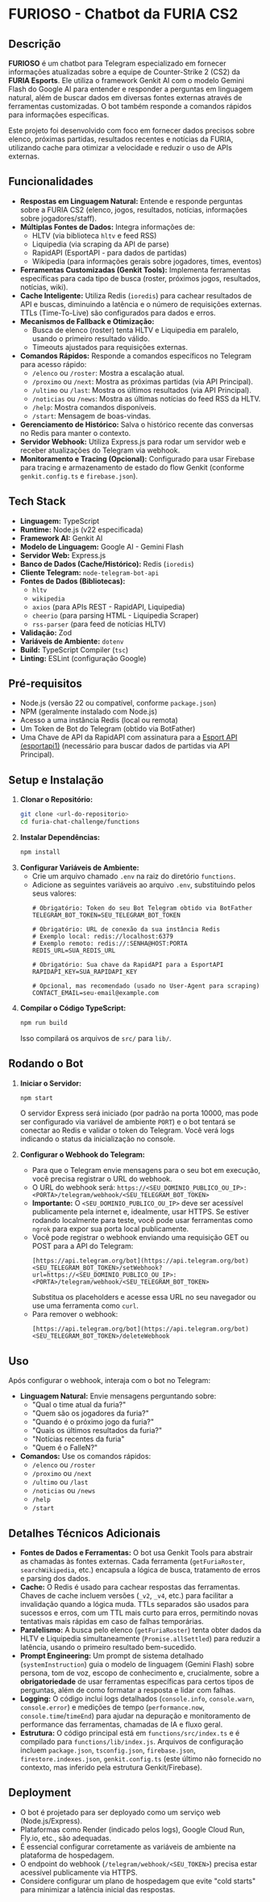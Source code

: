 # FURIOSO - Chatbot da FURIA CS2

## Descrição

**FURIOSO** é um chatbot para Telegram especializado em fornecer informações atualizadas sobre a equipe de Counter-Strike 2 (CS2) da **FURIA Esports**. Ele utiliza o framework Genkit AI com o modelo Gemini Flash do Google AI para entender e responder a perguntas em linguagem natural, além de buscar dados em diversas fontes externas através de ferramentas customizadas. O bot também responde a comandos rápidos para informações específicas.

Este projeto foi desenvolvido com foco em fornecer dados precisos sobre elenco, próximas partidas, resultados recentes e notícias da FURIA, utilizando cache para otimizar a velocidade e reduzir o uso de APIs externas.

## Funcionalidades

* **Respostas em Linguagem Natural:** Entende e responde perguntas sobre a FURIA CS2 (elenco, jogos, resultados, notícias, informações sobre jogadores/staff).
* **Múltiplas Fontes de Dados:** Integra informações de:
    * HLTV (via biblioteca `hltv` e feed RSS)
    * Liquipedia (via scraping da API de parse)
    * RapidAPI (EsportAPI - para dados de partidas)
    * Wikipedia (para informações gerais sobre jogadores, times, eventos)
* **Ferramentas Customizadas (Genkit Tools):** Implementa ferramentas específicas para cada tipo de busca (roster, próximos jogos, resultados, notícias, wiki).
* **Cache Inteligente:** Utiliza Redis (`ioredis`) para cachear resultados de API e buscas, diminuindo a latência e o número de requisições externas. TTLs (Time-To-Live) são configurados para dados e erros.
* **Mecanismos de Fallback e Otimização:**
    * Busca de elenco (roster) tenta HLTV e Liquipedia em paralelo, usando o primeiro resultado válido.
    * Timeouts ajustados para requisições externas.
* **Comandos Rápidos:** Responde a comandos específicos no Telegram para acesso rápido:
    * `/elenco` ou `/roster`: Mostra a escalação atual.
    * `/proximo` ou `/next`: Mostra as próximas partidas (via API Principal).
    * `/ultimo` ou `/last`: Mostra os últimos resultados (via API Principal).
    * `/noticias` ou `/news`: Mostra as últimas notícias do feed RSS da HLTV.
    * `/help`: Mostra comandos disponíveis.
    * `/start`: Mensagem de boas-vindas.
* **Gerenciamento de Histórico:** Salva o histórico recente das conversas no Redis para manter o contexto.
* **Servidor Webhook:** Utiliza Express.js para rodar um servidor web e receber atualizações do Telegram via webhook.
* **Monitoramento e Tracing (Opcional):** Configurado para usar Firebase para tracing e armazenamento de estado do flow Genkit (conforme `genkit.config.ts` e `firebase.json`).

## Tech Stack

* **Linguagem:** TypeScript
* **Runtime:** Node.js (v22 especificada)
* **Framework AI:** Genkit AI
* **Modelo de Linguagem:** Google AI - Gemini Flash
* **Servidor Web:** Express.js
* **Banco de Dados (Cache/Histórico):** Redis (`ioredis`)
* **Cliente Telegram:** `node-telegram-bot-api`
* **Fontes de Dados (Bibliotecas):**
    * `hltv`
    * `wikipedia`
    * `axios` (para APIs REST - RapidAPI, Liquipedia)
    * `cheerio` (para parsing HTML - Liquipedia Scraper)
    * `rss-parser` (para feed de notícias HLTV)
* **Validação:** Zod
* **Variáveis de Ambiente:** `dotenv`
* **Build:** TypeScript Compiler (`tsc`)
* **Linting:** ESLint (configuração Google)

## Pré-requisitos

* Node.js (versão 22 ou compatível, conforme `package.json`)
* NPM (geralmente instalado com Node.js)
* Acesso a uma instância Redis (local ou remota)
* Um Token de Bot do Telegram (obtido via BotFather)
* Uma Chave de API da RapidAPI com assinatura para a [Esport API (esportapi1)](https://rapidapi.com/spi3010/api/esportapi1) (necessário para buscar dados de partidas via API Principal).

## Setup e Instalação

1.  **Clonar o Repositório:**
    ```bash
    git clone <url-do-repositorio>
    cd furia-chat-challenge/functions
    ```
2.  **Instalar Dependências:**
    ```bash
    npm install
    ```
3.  **Configurar Variáveis de Ambiente:**
    * Crie um arquivo chamado `.env` na raiz do diretório `functions`.
    * Adicione as seguintes variáveis ao arquivo `.env`, substituindo pelos seus valores:
        ```dotenv
        # Obrigatório: Token do seu Bot Telegram obtido via BotFather
        TELEGRAM_BOT_TOKEN=SEU_TELEGRAM_BOT_TOKEN

        # Obrigatório: URL de conexão da sua instância Redis
        # Exemplo local: redis://localhost:6379
        # Exemplo remoto: redis://:SENHA@HOST:PORTA
        REDIS_URL=SUA_REDIS_URL

        # Obrigatório: Sua chave da RapidAPI para a EsportAPI
        RAPIDAPI_KEY=SUA_RAPIDAPI_KEY

        # Opcional, mas recomendado (usado no User-Agent para scraping)
        CONTACT_EMAIL=seu-email@example.com
        ```
4.  **Compilar o Código TypeScript:**
    ```bash
    npm run build
    ```
    Isso compilará os arquivos de `src/` para `lib/`.

## Rodando o Bot

1.  **Iniciar o Servidor:**
    ```bash
    npm start
    ```
    O servidor Express será iniciado (por padrão na porta 10000, mas pode ser configurado via variável de ambiente `PORT`) e o bot tentará se conectar ao Redis e validar o token do Telegram. Você verá logs indicando o status da inicialização no console.

2.  **Configurar o Webhook do Telegram:**
    * Para que o Telegram envie mensagens para o seu bot em execução, você precisa registrar o URL do webhook.
    * O URL do webhook será: `https://<SEU_DOMINIO_PUBLICO_OU_IP>:<PORTA>/telegram/webhook/<SEU_TELEGRAM_BOT_TOKEN>`
    * **Importante:** O `<SEU_DOMINIO_PUBLICO_OU_IP>` deve ser acessível publicamente pela internet e, idealmente, usar HTTPS. Se estiver rodando localmente para teste, você pode usar ferramentas como `ngrok` para expor sua porta local publicamente.
    * Você pode registrar o webhook enviando uma requisição GET ou POST para a API do Telegram:
        ```
        [https://api.telegram.org/bot](https://api.telegram.org/bot)<SEU_TELEGRAM_BOT_TOKEN>/setWebhook?url=https://<SEU_DOMINIO_PUBLICO_OU_IP>:<PORTA>/telegram/webhook/<SEU_TELEGRAM_BOT_TOKEN>
        ```
        Substitua os placeholders e acesse essa URL no seu navegador ou use uma ferramenta como `curl`.
    * Para remover o webhook:
        ```
        [https://api.telegram.org/bot](https://api.telegram.org/bot)<SEU_TELEGRAM_BOT_TOKEN>/deleteWebhook
        ```

## Uso

Após configurar o webhook, interaja com o bot no Telegram:

* **Linguagem Natural:** Envie mensagens perguntando sobre:
    * "Qual o time atual da furia?"
    * "Quem são os jogadores da furia?"
    * "Quando é o próximo jogo da furia?"
    * "Quais os últimos resultados da furia?"
    * "Notícias recentes da furia"
    * "Quem é o FalleN?"
* **Comandos:** Use os comandos rápidos:
    * `/elenco` ou `/roster`
    * `/proximo` ou `/next`
    * `/ultimo` ou `/last`
    * `/noticias` ou `/news`
    * `/help`
    * `/start`

## Detalhes Técnicos Adicionais

* **Fontes de Dados e Ferramentas:** O bot usa Genkit Tools para abstrair as chamadas às fontes externas. Cada ferramenta (`getFuriaRoster`, `searchWikipedia`, etc.) encapsula a lógica de busca, tratamento de erros e parsing dos dados.
* **Cache:** O Redis é usado para cachear respostas das ferramentas. Chaves de cache incluem versões (`_v2`, `_v4`, etc.) para facilitar a invalidação quando a lógica muda. TTLs separados são usados para sucessos e erros, com um TTL mais curto para erros, permitindo novas tentativas mais rápidas em caso de falhas temporárias.
* **Paralelismo:** A busca pelo elenco (`getFuriaRoster`) tenta obter dados da HLTV e Liquipedia simultaneamente (`Promise.allSettled`) para reduzir a latência, usando o primeiro resultado bem-sucedido.
* **Prompt Engineering:** Um prompt de sistema detalhado (`systemInstruction`) guia o modelo de linguagem (Gemini Flash) sobre persona, tom de voz, escopo de conhecimento e, crucialmente, sobre a **obrigatoriedade** de usar ferramentas específicas para certos tipos de perguntas, além de como formatar a resposta e lidar com falhas.
* **Logging:** O código inclui logs detalhados (`console.info`, `console.warn`, `console.error`) e medições de tempo (`performance.now`, `console.time`/`timeEnd`) para ajudar na depuração e monitoramento de performance das ferramentas, chamadas de IA e fluxo geral.
* **Estrutura:** O código principal está em `functions/src/index.ts` e é compilado para `functions/lib/index.js`. Arquivos de configuração incluem `package.json`, `tsconfig.json`, `firebase.json`, `firestore.indexes.json`, `genkit.config.ts` (este último não fornecido no contexto, mas inferido pela estrutura Genkit/Firebase).

## Deployment

* O bot é projetado para ser deployado como um serviço web (Node.js/Express).
* Plataformas como Render (indicado pelos logs), Google Cloud Run, Fly.io, etc., são adequadas.
* É essencial configurar corretamente as variáveis de ambiente na plataforma de hospedagem.
* O endpoint do webhook (`/telegram/webhook/<SEU_TOKEN>`) precisa estar acessível publicamente via HTTPS.
* Considere configurar um plano de hospedagem que evite "cold starts" para minimizar a latência inicial das respostas.
